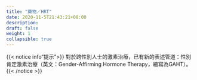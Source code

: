 ```yaml
---
title: "藥物／HRT"
date: 2020-11-5T21:43:21+08:00
description: 
draft: false
weight: 1
collapsible: true
---
```


{{< notice info“提示”>}} 對於跨性別人士的激素治療，已有新的表述管道：性別肯定激素治療（英文：Gender-Affirming Hormone Therapy，縮寫為GAHT）。 {{< /notice >}}
